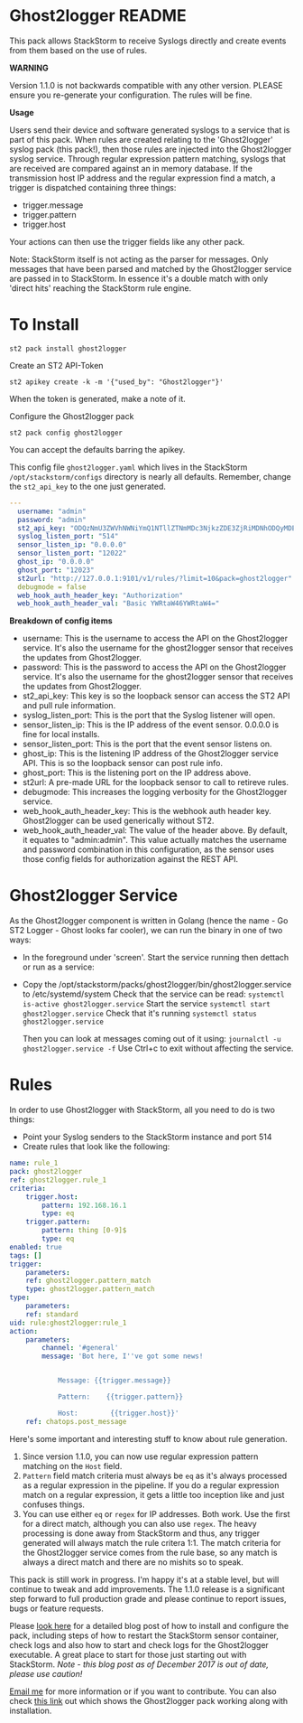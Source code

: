 # Ghost2logger README

This pack allows StackStorm to receive Syslogs directly and create events from them based on the use of rules.

__WARNING__

Version 1.1.0 is not backwards compatible with any other version. PLEASE ensure you re-generate your configuration. The rules will be fine.

__Usage__

Users send their device and software generated syslogs to a service that is part of this pack.
When rules are created relating to the 'Ghost2logger' syslog pack (this pack!), then those rules are injected into the Ghost2logger syslog service. Through regular expression pattern matching, syslogs that are received are compared against an in memory database. If the transmission host IP address and the regular expression find a match, a trigger is dispatched containing three things:

*	trigger.message
*	trigger.pattern
*	trigger.host

Your actions can then use the trigger fields like any other pack.

Note: StackStorm itself is not acting as the parser for messages. Only messages that have been parsed and matched by the Ghost2logger service are passed in to StackStorm. In essence it's a double match with only 'direct hits' reaching the StackStorm rule engine.

# To Install

```st2 pack install ghost2logger```

Create an ST2 API-Token

```st2 apikey create -k -m '{"used_by": "Ghost2logger"}'```

When the token is generated, make a note of it.

Configure the Ghost2logger pack

```st2 pack config ghost2logger```

You can accept the defaults barring the apikey.

This config file ```ghost2logger.yaml``` which lives in the StackStorm ```/opt/stackstorm/configs``` directory is nearly all defaults. Remember, change the ```st2_api_key``` to the one just generated.

```yaml
---
  username: "admin"
  password: "admin"
  st2_api_key: "ODQzNmU3ZWVhNWNiYmQ1NTllZTNmMDc3NjkzZDE3ZjRiMDNhODQyMDE3YzlmYzA2MjVjNDE0YWU4NGJhNDhmMg"
  syslog_listen_port: "514"
  sensor_listen_ip: "0.0.0.0"
  sensor_listen_port: "12022"
  ghost_ip: "0.0.0.0"
  ghost_port: "12023"
  st2url: "http://127.0.0.1:9101/v1/rules/?limit=10&pack=ghost2logger"
  debugmode = false
  web_hook_auth_header_key: "Authorization"
  web_hook_auth_header_val: "Basic YWRtaW46YWRtaW4="
```

__Breakdown of config items__

* username:                  This is the username to access the API on the Ghost2logger service. It's also the username for the ghost2logger sensor that receives the updates from Ghost2logger. 
* password:                  This is the password to access the API on the Ghost2logger service. It's also the username for the ghost2logger sensor that receives the updates from Ghost2logger.
* st2_api_key:	           This key is so the loopback sensor can access the ST2 API and pull rule information.
* syslog_listen_port:        This is the port that the Syslog listener will open.
* sensor_listen_ip:          This is the IP address of the event sensor. 0.0.0.0 is fine for local installs.
* sensor_listen_port:        This is the port that the event sensor listens on.
* ghost_ip:                  This is the listening IP address of the Ghost2logger service API. This is so the loopback sensor can post rule info.
* ghost_port:                This is the listening port on the IP address above.
* st2url:                    A pre-made URL for the loopback sensor to call to retireve rules.
* debugmode:                 This increases the logging verbosity for the Ghost2logger service.
* web_hook_auth_header_key:  This is the webhook auth header key. Ghost2logger can be used generically without ST2. 
* web_hook_auth_header_val:  The value of the header above. By default, it equates to "admin:admin". This value actually matches the username and password combination in this configuration, as the sensor uses those config fields for authorization against the REST API.

# Ghost2logger Service

As the Ghost2logger component is written in Golang (hence the name - Go ST2 Logger - Ghost looks far cooler), we can run the binary in one of two ways:

*	In the foreground under 'screen'. Start the service running then dettach
or run as a service:
*	Copy the /opt/stackstorm/packs/ghost2logger/bin/ghost2logger.service to /etc/systemd/system
	Check that the service can be read: ```systemctl is-active ghost2logger.service```
	Start the service ```systemctl start ghost2logger.service```
	Check that it's running ```systemctl status ghost2logger.service```

	Then you can look at messages coming out of it using: ```journalctl -u ghost2logger.service -f```
  Use Ctrl+c to exit without affecting the service.

# Rules

In order to use Ghost2logger with StackStorm, all you need to do is two things:

*	Point your Syslog senders to the StackStorm instance and port 514
*	Create rules that look like the following:

```yaml
name: rule_1
pack: ghost2logger
ref: ghost2logger.rule_1
criteria:
    trigger.host:
        pattern: 192.168.16.1
        type: eq
    trigger.pattern:
        pattern: thing [0-9]$
        type: eq
enabled: true
tags: []
trigger:
    parameters:
    ref: ghost2logger.pattern_match
    type: ghost2logger.pattern_match
type:
    parameters:
    ref: standard
uid: rule:ghost2logger:rule_1
action:
    parameters:
        channel: '#general'
        message: 'Bot here, I''ve got some news!


            Message: {{trigger.message}}

            Pattern:    {{trigger.pattern}}

            Host:        {{trigger.host}}'
    ref: chatops.post_message
```

Here's some important and interesting stuff to know about rule generation.

1. Since version 1.1.0, you can now use regular expression pattern matching on the `Host` field.
2. `Pattern` field match criteria must always be `eq` as it's always processed as a regular expression in the pipeline. If you do a regular expression match on a regular expression, it gets a little too inception like and just confuses things.
3. You can use either `eq` or `regex` for IP addresses. Both work. Use the first for a direct match, although you can also use `regex`. The heavy processing is done away from StackStorm and thus, any trigger generated will always match the rule critera 1:1. The match criteria for the Ghost2logger service comes from the rule base, so any match is always a direct match and there are no mishits so to speak.

This pack is still work in progress. I'm happy it's at a stable level, but will continue to tweak and add improvements. The 1.1.0 release is a significant step forward to full production grade and please continue to report issues, bugs or feature requests.

Please [look here](http://ipengineer.net/2017/05/stackstorm-ghost2logger-pack/) for a detailed blog post of how to install and configure the pack, including steps of how to restart the StackStorm sensor container, check logs and also how to start and check logs for the Ghost2logger executable. A great place to start for those just starting out with StackStorm. *Note - this blog post as of December 2017 is out of date, please use caution!*

[Email me](mailto:david.gee@ipengineer.net) for more information or if you want to contribute.
You can also check [this link](https://youtu.be/vr_SNLAa0Zw) out which shows the Ghost2logger pack working along with installation.

